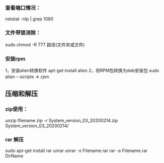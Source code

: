 <!--
 * @Author: Shepherd Qirong
 * @Date: 2020-02-15 01:42:12
 * @Github: https://github.com/ShepherdQR
 * @LastEditors: Shepherd Qirong
 * @LastEditTime: 2020-05-16 04:59:44
 * @Copyright (c) 2019--20xx Shepherd Qirong. All rights reserved.
 -->


### 查看端口情况：
netstat -nlp | grep 1080




### 文件带锁消除：
sudo chmod -R 777 路径(文件夹或文件)

### 安装rpm
1，安装alien转换软件
apt-get install alien
2，将RPM包转换为deb安装包
sudo alien --scripts ＊.rpm


## 压缩和解压
### zip使用：
unzip filename
zip -r System_version_03_20200214.zip System_version_03_20200214/

### rar 解压
sudo apt-get install rar unrar
unrar -x Filename.rar
rar -a Filename.rar DirName